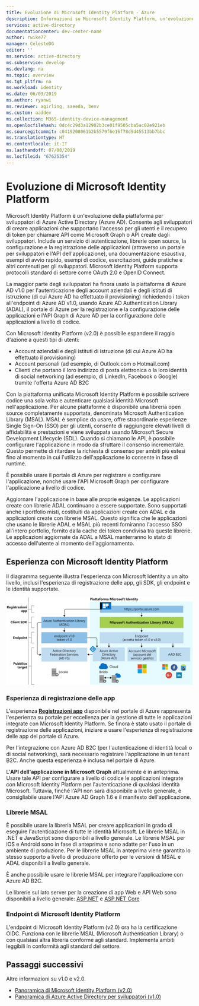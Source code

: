 ```yaml
---
title: Evoluzione di Microsoft Identity Platform - Azure
description: Informazioni su Microsoft Identity Platform, un'evoluzione della piattaforma per sviluppatori e del servizio di gestione delle identità di Azure Active Directory (Azure AD).
services: active-directory
documentationcenter: dev-center-name
author: rwike77
manager: CelesteDG
editor: ''
ms.service: active-directory
ms.subservice: develop
ms.devlang: na
ms.topic: overview
ms.tgt_pltfrm: na
ms.workload: identity
ms.date: 06/03/2019
ms.author: ryanwi
ms.reviewer: agirling, saeeda, benv
ms.custom: aaddev
ms.collection: M365-identity-device-management
ms.openlocfilehash: 0dc4c29d3a12902b3ce01f9505cba5ac02e921eb
ms.sourcegitcommit: c0419208061b2b5579f6e16f78d9d45513bb7bbc
ms.translationtype: HT
ms.contentlocale: it-IT
ms.lasthandoff: 07/08/2019
ms.locfileid: "67625354"
---
```

# <a name="evolution-of-microsoft-identity-platform"></a>Evoluzione di Microsoft Identity Platform

Microsoft Identity Platform è un'evoluzione della piattaforma per sviluppatori di Azure Active Directory (Azure AD). Consente agli sviluppatori di creare applicazioni che supportano l'accesso per gli utenti e il recupero di token per chiamare API come Microsoft Graph o API create dagli sviluppatori. Include un servizio di autenticazione, librerie open source, la configurazione e la registrazione delle applicazioni (attraverso un portale per sviluppatori e l'API dell'applicazione), una documentazione esaustiva, esempi di avvio rapido, esempi di codice, esercitazioni, guide pratiche e altri contenuti per gli sviluppatori. Microsoft Identity Platform supporta protocolli standard di settore come OAuth 2.0 e OpenID Connect.

La maggior parte degli sviluppatori ha finora usato la piattaforma di Azure AD v1.0 per l'autenticazione degli account aziendali e degli istituti di istruzione (di cui Azure AD ha effettuato il provisioning) richiedendo i token all'endpoint di Azure AD v1.0, usando Azure AD Authentication Library (ADAL), il portale di Azure per la registrazione e la configurazione delle applicazioni e l'API Graph di Azure AD per la configurazione delle applicazioni a livello di codice.

Con Microsoft Identity Platform (v2.0) è possibile espandere il raggio d'azione a questi tipi di utenti:

- Account aziendali e degli istituti di istruzione (di cui Azure AD ha effettuato il provisioning)
- Account personali (ad esempio, di Outlook.com o Hotmail.com)
- Clienti che portano il loro indirizzo di posta elettronica o la loro identità di social networking (ad esempio, di LinkedIn, Facebook o Google) tramite l'offerta Azure AD B2C

Con la piattaforma unificata Microsoft Identity Platform è possibile scrivere codice una sola volta e autenticare qualsiasi identità Microsoft nell'applicazione. Per alcune piattaforme è disponibile una libreria open source completamente supportata, denominata Microsoft Authentication Library (MSAL). MSAL è semplice da usare, offre straordinarie esperienze Single Sign-On (SSO) per gli utenti, consente di raggiungere elevati livelli di affidabilità e prestazioni e viene sviluppata usando Microsoft Secure Development Lifecycle (SDL). Quando si chiamano le API, è possibile configurare l'applicazione in modo da sfruttare il consenso incrementale. Questo permette di ritardare la richiesta di consenso per ambiti più estesi fino al momento in cui l'utilizzo dell'applicazione lo consente in fase di runtime.

È possibile usare il portale di Azure per registrare e configurare l'applicazione, nonché usare l'API Microsoft Graph per configurare l'applicazione a livello di codice.

Aggiornare l'applicazione in base alle proprie esigenze. Le applicazioni create con librerie ADAL continuano a essere supportate. Sono supportati anche i portfolio misti, costituiti da applicazioni create con ADAL e da applicazioni create con librerie MSAL. Questo significa che le applicazioni che usano le librerie ADAL e MSAL più recenti forniranno l'accesso SSO all'intero portfolio, fornito dalla cache dei token condivisa tra queste librerie. Le applicazioni aggiornate da ADAL a MSAL manterranno lo stato di accesso dell'utente al momento dell'aggiornamento.

## <a name="microsoft-identity-platform-experience"></a>Esperienza con Microsoft Identity Platform

Il diagramma seguente illustra l'esperienza con Microsoft Identity a un alto livello, inclusi l'esperienza di registrazione delle app, gli SDK, gli endpoint e le identità supportate.

![Microsoft Identity Platform oggi](./media/about-microsoft-identity-platform/about-microsoft-identity-platform.svg)

### <a name="app-registration-experience"></a>Esperienza di registrazione delle app

L'esperienza **[Registrazioni app](https://go.microsoft.com/fwlink/?linkid=2083908)** disponibile nel portale di Azure rappresenta l'esperienza su portale per eccellenza per la gestione di tutte le applicazioni integrate con Microsoft Identity Platform. Se finora è stato usato il portale di registrazione delle applicazioni, iniziare a usare l'esperienza di registrazione delle app del portale di Azure.

Per l'integrazione con Azure AD B2C (per l'autenticazione di identità locali o di social networking), sarà necessario registrare l'applicazione in un tenant B2C. Anche questa esperienza è inclusa nel portale di Azure.

L'**API dell'applicazione in Microsoft Graph** attualmente è in anteprima. Usare tale API per configurare a livello di codice le applicazioni integrate con Microsoft Identity Platform per l'autenticazione di qualsiasi identità Microsoft. Tuttavia, finché l'API non sarà disponibile a livello generale, è consigliabile usare l'API Azure AD Graph 1.6 e il manifesto dell'applicazione.

### <a name="msal-libraries"></a>Librerie MSAL

È possibile usare la libreria MSAL per creare applicazioni in grado di eseguire l'autenticazione di tutte le identità Microsoft. Le librerie MSAL in .NET e JavaScript sono disponibili a livello generale. Le librerie MSAL per iOS e Android sono in fase di anteprima e sono adatte per l'uso in un ambiente di produzione. Per le librerie MSAL in anteprima viene garantito lo stesso supporto a livello di produzione offerto per le versioni di MSAL e ADAL disponibili a livello generale.

È anche possibile usare le librerie MSAL per integrare l'applicazione con Azure AD B2C.

Le librerie sul lato server per la creazione di app Web e API Web sono disponibili a livello generale: [ASP.NET](https://docs.microsoft.com/aspnet/overview) e [ASP.NET Core](https://docs.microsoft.com/aspnet/core/?view=aspnetcore-2.2)

### <a name="microsoft-identity-platform-endpoint"></a>Endpoint di Microsoft Identity Platform

L'endpoint di Microsoft Identity Platform (v2.0) ora ha la certificazione OIDC. Funziona con le librerie MSAL (Microsoft Authentication Library) o con qualsiasi altra libreria conforme agli standard. Implementa ambiti leggibili in conformità agli standard del settore.

## <a name="next-steps"></a>Passaggi successivi

Altre informazioni su v1.0 e v2.0.

* [Panoramica di Microsoft Identity Platform (v2.0)](v2-overview.md)
* [Panoramica di Azure Active Directory per sviluppatori (v1.0)](v1-overview.md)
